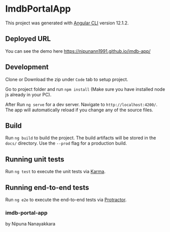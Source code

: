 # ImdbPortalApp

This project was generated with [Angular CLI](https://github.com/angular/angular-cli) version 12.1.2.

## Deployed URL

You can see the demo here https://nipunann1991.github.io/imdb-app/

## Development

Clone or Download the zip under `Code` tab to setup project.

Go to project folder and run `npm install` (Make sure you have installed node js already in your PC). 

After Run `ng serve` for a dev server. Navigate to `http://localhost:4200/`. The app will automatically reload if you change any of the source files.

## Build

Run `ng build` to build the project. The build artifacts will be stored in the `docs/` directory. Use the `--prod` flag for a production build.

## Running unit tests

Run `ng test` to execute the unit tests via [Karma](https://karma-runner.github.io).

## Running end-to-end tests

Run `ng e2e` to execute the end-to-end tests via [Protractor](http://www.protractortest.org/).

### imdb-portal-app

by Nipuna Nanayakkara
